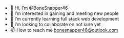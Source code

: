 - 👋 Hi, I’m @BoneSnapper46
- 👀 I’m interested in gaming and meeting new people
- 🌱 I’m currently learning full stack web development
- 💞️ I’m looking to collaborate on not sure yet
- 📫 How to reach me bonesnapper46@outlook.com

<!---
BoneSnapper46/BoneSnapper46 is a ✨ special ✨ repository because its `README.md` (this file) appears on your GitHub profile.
You can click the Preview link to take a look at your changes.
--->
